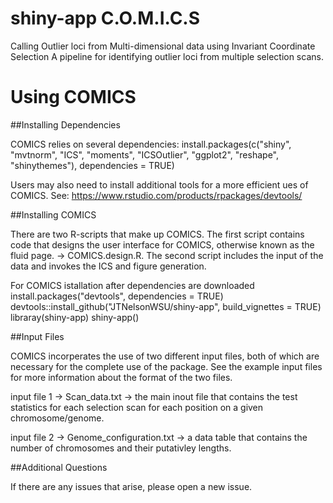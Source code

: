 # shiny-app C.O.M.I.C.S
Calling Outlier loci from Multi-dimensional data using Invariant Coordinate Selection
A pipeline for identifying outlier loci from multiple selection scans.
# Using COMICS
##Installing Dependencies

COMICS relies on several dependencies:
    install.packages(c("shiny", "mvtnorm", "ICS", "moments", "ICSOutlier", "ggplot2", "reshape", "shinythemes"), dependencies = TRUE)

Users may also need to install additional tools for a more efficient ues of COMICS. See:  https://www.rstudio.com/products/rpackages/devtools/

##Installing COMICS

There are two R-scripts that make up COMICS. The first script contains code that designs the user interface for COMICS, otherwise known as the fluid page. -> COMICS.design.R. The second script includes the input of the data and invokes the ICS and figure generation.

For COMICS istallation after dependencies are downloaded
    install.packages("devtools", dependencies = TRUE)
    devtools::install_github("JTNelsonWSU/shiny-app", build_vignettes = TRUE)
    libraray(shiny-app)
    shiny-app()
   
##Input Files

COMICS incorperates the use of two different input files, both of which are necessary for the complete use of the package. See the example input files for more information about the format of the two files.

input file 1 -> Scan_data.txt -> the main inout file that contains the test statistics for each selection scan for each position on a given chromosome/genome.

input file 2 -> Genome_configuration.txt -> a data table that contains the number of chromosomes and their putativley lengths.

##Additional Questions

If there are any issues that arise, please open a new issue.


